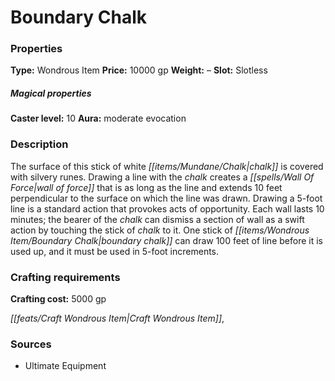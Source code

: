 ﻿---
Title: "Boundary Chalk"
Type: "Wondrous Item"
Price: "10000 gp"
Weight: "–"
Slot: "Slotless"
Caster level: "10"
Aura: "moderate evocation"
Description: |
  "The surface of this stick of white chalk is covered with silvery runes. Drawing a line with the chalk creates a _wall of force_ that is as long as the line and extends 10 feet perpendicular to the surface on which the line was drawn. Drawing a 5-foot line is a standard action that provokes acts of opportunity. Each wall lasts 10 minutes; the bearer of the chalk can dismiss a section of wall as a swift action by touching the stick of chalk to it. One stick of _boundary chalk_ can draw 100 feet of line before it is used up, and it must be used in 5-foot increments."
Crafting cost: "5000 gp"
Sources: "['Ultimate Equipment']"
---

# Boundary Chalk

### Properties

**Type:** Wondrous Item **Price:** 10000 gp **Weight:** – **Slot:** Slotless

##### Magical properties

**Caster level:** 10 **Aura:** moderate evocation

### Description

The surface of this stick of white _[[items/Mundane/Chalk|chalk]]_ is covered with silvery runes. Drawing a line with the _chalk_ creates a _[[spells/Wall Of Force|wall of force]]_ that is as long as the line and extends 10 feet perpendicular to the surface on which the line was drawn. Drawing a 5-foot line is a standard action that provokes acts of opportunity. Each wall lasts 10 minutes; the bearer of the _chalk_ can dismiss a section of wall as a swift action by touching the stick of _chalk_ to it. One stick of _[[items/Wondrous Item/Boundary Chalk|boundary chalk]]_ can draw 100 feet of line before it is used up, and it must be used in 5-foot increments.

### Crafting requirements

**Crafting cost:** 5000 gp

_[[feats/Craft Wondrous Item|Craft Wondrous Item]]_,

### Sources

* Ultimate Equipment